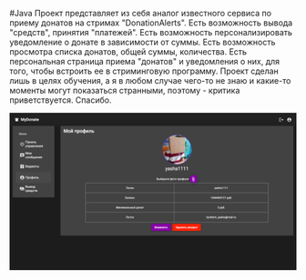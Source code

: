 #Java
Проект представляет из себя аналог известного сервиса по приему донатов на стримах "DonationAlerts". Есть возможность вывода "средств", принятия "платежей". Есть возможность персонализировать уведомление о донате в зависимости от суммы. Есть возможность просмотра списка донатов, общей суммы, количества. Есть персональная страница приема "донатов" и уведомления о них, для того, чтобы встроить ее в стриминговую программу. Проект сделан лишь в целях обучения, а я в любом случае чего-то не знаю и какие-то моменты могут показаться странными, поэтому - критика приветствуется. Спасибо.


![alt text](screenshots/Профиль.png "Уведомление о донате")



